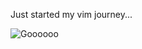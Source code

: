 Just started my vim journey...

![Goooooo](img='http://content.screencast.com/users/J.Moyers/folders/Jing/media/659bf19d-0385-4767-bd23-db1e3a16f318/00000003.png')
